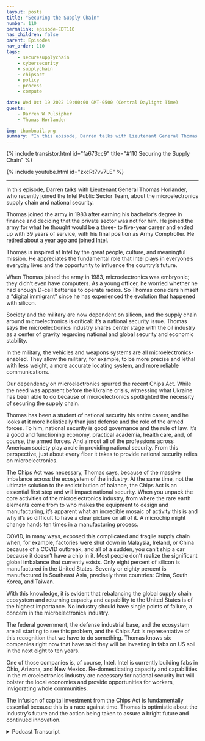 ```yaml
---
layout: posts
title: "Securing the Supply Chain"
number: 110
permalink: episode-EDT110
has_children: false
parent: Episodes
nav_order: 110
tags:
    - securesupplychain
    - cybersecurity
    - supplychain
    - chipsact
    - policy
    - process
    - compute

date: Wed Oct 19 2022 19:00:00 GMT-0500 (Central Daylight Time)
guests:
    - Darren W Pulsipher
    - Thomas Horlander

img: thumbnail.png
summary: "In this episode, Darren talks with Lieutenant General Thomas Horlander, who recently joined the Intel Public Sector Team, about the microelectronics supply chain and national security. "
---
```


{% include transistor.html id="fa673cc9" title="#110 Securing the Supply Chain" %}

{% include youtube.html id="zxcRt7vv7LE" %}

---

In this episode, Darren talks with Lieutenant General Thomas Horlander, who recently joined the Intel Public Sector Team, about the microelectronics supply chain and national security.

Thomas joined the army in 1983 after earning his bachelor’s degree in finance and deciding that the private sector was not for him. He joined the army for what he thought would be a three- to five-year career and ended up with 39 years of service, with his final position as Army Comptroller. He retired about a year ago and joined Intel.

Thomas is inspired at Intel by the great people, culture, and meaningful mission. He appreciates the fundamental role that Intel plays in everyone’s everyday lives and the opportunity to influence the country’s future.

When Thomas joined the army in 1983, microelectronics was embryonic; they didn’t even have computers. As a young officer, he worried whether he had enough D-cell batteries to operate radios. So Thomas considers himself a “digital immigrant” since he has experienced the evolution that happened with silicon.

Society and the military are now dependent on silicon, and the supply chain around microelectronics is critical: it’s a national security issue. Thomas says the microelectronics industry shares center stage with the oil industry as a center of gravity regarding national and global security and economic stability.

In the military, the vehicles and weapons systems are all microelectronics-enabled. They allow the military, for example, to be more precise and lethal with less weight, a more accurate locating system, and more reliable communications.

Our dependency on microelectronics spurred the recent Chips Act. While the need was apparent before the Ukraine crisis, witnessing what Ukraine has been able to do because of microelectronics spotlighted the necessity of securing the supply chain.

Thomas has been a student of national security his entire career, and he looks at it more holistically than just defense and the role of the armed forces. To him, national security is good governance and the rule of law. It’s a good and functioning economy, practical academia, health care, and, of course, the armed forces. And almost all of the professions across American society play a role in providing national security. From this perspective, just about every fiber it takes to provide national security relies on microelectronics.

The Chips Act was necessary, Thomas says, because of the massive imbalance across the ecosystem of the industry. At the same time, not the ultimate solution to the redistribution of balance, the Chips Act is an essential first step and will impact national security. When you unpack the core activities of the microelectronics industry, from where the rare earth elements come from to who makes the equipment to design and manufacturing, it’s apparent what an incredible mosaic of activity this is and why it’s so difficult to have a clear picture on all of it. A microchip might change hands ten times in a manufacturing process.

COVID, in many ways, exposed this complicated and fragile supply chain when, for example, factories were shut down in Malaysia, Ireland, or China because of a COVID outbreak, and all of a sudden, you can’t ship a car because it doesn’t have a chip in it. Most people don’t realize the significant global imbalance that currently exists. Only eight percent of silicon is manufactured in the United States. Seventy or eighty percent is manufactured in Southeast Asia, precisely three countries: China, South Korea, and Taiwan.

With this knowledge, it is evident that rebalancing the global supply chain ecosystem and returning capacity and capability to the United States is of the highest importance. No industry should have single points of failure, a concern in the microelectronics industry.

The federal government, the defense industrial base, and the ecosystem are all starting to see this problem, and the Chips Act is representative of this recognition that we have to do something. Thomas knows six companies right now that have said they will be investing in fabs on US soil in the next eight to ten years.

One of those companies is, of course, Intel. Intel is currently building fabs in Ohio, Arizona, and New Mexico. Re-domesticating capacity and capabilities in the microelectronics industry are necessary for national security but will bolster the local economies and provide opportunities for workers, invigorating whole communities.

The infusion of capital investment from the Chips Act is fundamentally essential because this is a race against time. Thomas is optimistic about the industry’s future and the action being taken to assure a bright future and continued innovation. 


<details>
<summary> Podcast Transcript </summary>

<p>﻿1</p>
<p>Hello, thisis Darren Pulsipher, chief solutionarchitect of public sector at Intel.</p>
<p>And welcome to Embracing</p>
<p>Digital Transformation,where we investigate effective change,leveragingpeople, process and technology.</p>
<p>On today's episode,</p>
<p>Securing the supply Chain with former</p>
<p>Lieutenant General Thomas Horlander.</p>
<p>Thomas, welcome to the show.</p>
<p>Great to be here, Darren</p>
<p>And thanks for having me.</p>
<p>I look forward to our discussion today.</p>
<p>So, Thomas has joined usrecently at Intel, joinedthe Intel Public Sector team.</p>
<p>Another great hire.</p>
<p>We've hired quite a few former militarythat had just brought so much depthto our team.</p>
<p>And Thomas, you were in the Army,</p>
<p>Lieutenant, Lieutenant General.</p>
<p>Tell us a little bitabout your background.</p>
<p>And so the you know, the audience canget to know you a little bitwell.</p>
<p>So, Darren I joined the Army back in 1983after I had got my bachelor's degreein the great state of Washington and</p>
<p>I when Iwhen I joined when I joined the Army,you know, we were going throughthe country was going throughsome some tough economic times.</p>
<p>And, you know,</p>
<p>I come from a military family.</p>
<p>My father served inboth the Korean and Vietnam warsin the United States Air Force.</p>
<p>And I basicallygraduated from college with a bachelor'sdegree in finance, thought</p>
<p>I was going to have this blossoming careerin the private sector.</p>
<p>Things are pretty tough.</p>
<p>So I quickly realized thatliving back at home with my mom and dadand sleeping in the same bed</p>
<p>I did when I was 12 yearsold, was not what I had aspired todo with my life.</p>
<p>So I sought out the military and Ijoined, went to basic trainingand then officer candidate schooland started a career that I thoughtwas going to be about 3 to 5 years long.</p>
<p>And it turned out to be 39 yearsof service. Wow.</p>
<p>So, I mean,</p>
<p>I just recently retired last year,as you said, as a three starlieutenant general.</p>
<p>I did a lot ofwork in the field, artilleryas a younger officer in combat, our field.</p>
<p>And then at about year 18,</p>
<p>I became a controllerand served in that capacityfor the final 20 yearsor so of my life with my final positionbeing the Comptroller of the Army.</p>
<p>And I retired out of that position herejust about a year ago today.</p>
<p>It was the 1st of October, a year ago.</p>
<p>And so love the Army loved serving.</p>
<p>You know, a lot of people come upand thank you for my service, but</p>
<p>I just like to tell everybody</p>
<p>I was the lucky one to get to wearthe uniform and serve our countryfor as long as I did.</p>
<p>Well, I'm going to I'm going to echowhat many other people have said.</p>
<p>And thank you very muchfor your dedication toto our country and serving today.</p>
<p>Yeah.</p>
<p>We want to talk a little bit todayabout supply chain.</p>
<p>And because you were the controller,the the Army,you know a lot about supply chain.</p>
<p>You know a lot about.</p>
<p>You know.</p>
<p>About I mean, if I say so,you know, a lot more than I do.</p>
<p>And andalso, we've got this chip sackthat was recently passed.</p>
<p>Tell can you tell the audiencea little bit about how the chip sac playswith our national securityand with our Department of Defense?</p>
<p>Yeah. Sofor me, I would tell youas I joined.</p>
<p>So let me just back up for a second,</p>
<p>Daryn, and tell you, you know,as a as a retired guardand I knew I didn't want to be retiredand just stay at home,and I did want to pursue a second career.</p>
<p>But I wanted somethingthat was really meaningful.</p>
<p>I wanted</p>
<p>I wanted to get with a good organizationthat had a really a meaningfulmission, great people.</p>
<p>And I would tell you, I struck gold.</p>
<p>I absolutely struck goldwhen I got a phone call from Greg Clifton,which started the process of mebeing able to join the One Intel team.</p>
<p>And what a privilege, what a pleasure.</p>
<p>I would tell you, I absolutely love it.</p>
<p>And I would tellyou, you know, it's it'ssuch a great opportunityfor me to continue to contributeand to serve our fellow countrymen.</p>
<p>I can tell you,</p>
<p>I wouldn't have said this 30 years ago,but I think it's in my DNAnow that I want to do that.</p>
<p>And I would just tell you,being with Intel,</p>
<p>I just I love every day great teammates.</p>
<p>What a fantastic culture that thisorganization has and fantastic leaders.</p>
<p>And I really consider myself fortunate.</p>
<p>But, you know, I guess what I tell you isit does not surprise meafter these six or seven monthsthat I've been with this teamas towhy Intel is an iconic industry leader.</p>
<p>And so I really</p>
<p>I really consider myself fortunate.</p>
<p>And what I really inspires meis that Intel playsis fundamental role in everybody'severyday lives, not just day to day.</p>
<p>I mean, you can't get up in the morningwithout some kind of microelectronicsright there at your every move.</p>
<p>But it's also that we get an opportunityto influence the future of our country,the future of the worldand our children's future.</p>
<p>And so I guess what I tell you isand you're going to laughwhen I say this, but I would just say,how wonderful was that?</p>
<p>Oh, there you go, Pat.</p>
<p>Pat will be ecstatic thatyou tied Our Lady our newest branding in.</p>
<p>Right. How wonderful that.</p>
<p>That's awesome. So.</p>
<p>I would tell you, you know, I'm excited.</p>
<p>I love this. Butit's so interestingwhen I think back over my life and I thinknow it's not that I'm this old man,but when I think back over my lifeand you and I are about the same,probably about the same age.</p>
<p>Yeah.</p>
<p>When I joined the army there.</p>
<p>When I joined the army,we didn't have computers.</p>
<p>We didn't havewe probably had microelectronics,but it was such in a an embryonic stage.</p>
<p>It was probably in just a very remotepocket of our society or in the world.</p>
<p>I can remember as a young man,you know, our copying machinewas this ink drumthat you used to crankand remember notes, roll it.</p>
<p>And it would spill on this piece of paper.</p>
<p>And that's how that's how you made copies?</p>
<p>Yeah, we had single channel radios.</p>
<p>We used to connect wirefrom one radio to the other.</p>
<p>And, you know, todaywe talk about microchips.</p>
<p>But back then, my big worryas a young officerwas, did I have enough these cellbatteries to operate the radios?</p>
<p>So when youthink about how far we have evolvedand I would tell you,of course, my professionwas in the United States military,but I would tell youall segments of societyjust kind of evolved togetheras we discovered thesethis wonderful thing called siliconand all of our technological advances.</p>
<p>But, you know, I remember the days of</p>
<p>I remember the day one of my first dutyassignments in South Korea.</p>
<p>And I rememberwe used to sit there on Sundaysand go to thisthis building where AT&T had these booths,and we'd get in lineand we'd wait for the booths.</p>
<p>And I think you had like 10 minutesand you could make a stateside phone calland we'd get in the booth.</p>
<p>We call them mom and dad,or our loved ones would say,</p>
<p>Hey, it's me, I'm here,everything is okay,and that was the extentof telecommunications back in those days.</p>
<p>And now, of course, we sit here todayand we just speed dial on ouron our cell phone and.</p>
<p>Get a video call.</p>
<p>Yeah. And it's a video call.</p>
<p>Around the world.</p>
<p>So it's absolutely amazing.</p>
<p>And you heard me joke about this.</p>
<p>So people like you and me, you.</p>
<p>And I rememberwhen we got our first computer.</p>
<p>Oh, yeah. I remember the day.</p>
<p>You and I are digital immigrants.</p>
<p>Okay? We are not digital natives.</p>
<p>We're. We're older than that.</p>
<p>But I remember the day that I boughtmy first computer was probably around 1995and I bought a 286 and</p>
<p>I thought to myself, Good God,look at this monstrosity.</p>
<p>And for some of you out there,this isn't like a boxyou could very easilyput in the back seat of your car.</p>
<p>Okay, this thing was huge.</p>
<p>It weighed £50.</p>
<p>You bought a monitor.</p>
<p>It was deeper than it was wide.</p>
<p>That one weighed about £50.</p>
<p>You took it home and you asked yourselfthe question, oh, my goodness,where do I put this thing? Right.</p>
<p>So here we are 30 years laterand we're not saying, Oh my goodness,where do we put this thing?</p>
<p>We scratch your head and we say,</p>
<p>Oh my gosh, where did I put that thing?</p>
<p>Yeah, so I have a question about that.</p>
<p>So we've becomehighly dependent on silicon,highly dependent ontechnology as as a society.</p>
<p>Is the militaryjust as highly dependent on silicon?</p>
<p>Oh, absolutely. So I mean.</p>
<p>I mean, that's a big deal then,because our our supply chain aroundmicroelectronics is nowhighly important.</p>
<p>It's a national security issue.</p>
<p>So I like to tell people we have evolved.</p>
<p>So to the point where the market we'remicroelectronicsshares center stage with the oil industryas a center of gravitywhen it comes to national security,global security, economic stability.</p>
<p>I mean, it is replete acrossevery fiber of society.</p>
<p>You know, when you talk aboutyou hear our CEO talk about itubiquitous compute, well,it touches everything.</p>
<p>So and when when you talk aboutthe military,</p>
<p>I would tell you, our vehicles,our weaponssystems are all microelectronics enabled.</p>
<p>Micro microchipsenable us to be more precise, more lethal,less weight, faster, fix a more accuratelocating system, betterand more reliable communications.</p>
<p>The list goes on and on.</p>
<p>I mean.</p>
<p>Well, and we're seeing that actuallyin the war in Ukraine right now.</p>
<p>Oh, absolutely.</p>
<p>Right.</p>
<p>I mean, it's amazing that the Ukraine'sbeen able to do what they've beenable to dobecause of microelectronics.</p>
<p>Lots of takeaways and lots of great thingsto learnabout by seeing how how that unfolds.</p>
<p>They're over there in Ukrainewith the conflict, with Russia.</p>
<p>So I have a question around that.</p>
<p>Do you think that really spurredon this chipact that we see that was recently passedand so why were so concernedabout getting the Chips Act passed?</p>
<p>So I knownot necessarily the Ukraine conflict.</p>
<p>No, but just in general, our dependency.</p>
<p>Of the Chips Act was was considerednecessary long before that.</p>
<p>But certainly when you step backand you look at the global imbalancethat we currentlyare experiencing across the ecosystem,you know, I think and andlet me read catch my answer.</p>
<p>So let's talk about national securityfor just a second.</p>
<p>Okay.</p>
<p>So I've been a studentof national security my entire career.</p>
<p>That's what we doas professional military officers.</p>
<p>But whenwhen you talk about national security,a lot of people want to immediatelymigrate to a discussionabout defenseand the role of the armed forces.</p>
<p>But I would tell you, in a countrylike ours, if you want to talk abouthow do you ensure that you protectour national security interest,there are a lot of thingsthat go into that, Darren.</p>
<p>It's good governance, the rule of law.</p>
<p>It's a proper and functioning economy.</p>
<p>It's having an effective academia,its health care,and of course, it isthe armed forces of the United States.</p>
<p>So what I would tell you is our doctors,our teachers are constructionworkers,firemen, police officers, intel engineers.</p>
<p>Big shout out to them, right. All right.</p>
<p>And just about almost all of ourprofessions across American societyall play a role in providingfor the national security this country.</p>
<p>We don't think about it like that,but I really. Don't.</p>
<p>I like that perspective.</p>
<p>But imagine an America that doesn'thave a good education systemor a good health care systemor a good law enforcement system.</p>
<p>Right.</p>
<p>Imagine an America like that that wouldthat woulddirectly impact our national security.</p>
<p>So when you talk about that, you got totalk about it in a more holistic way.</p>
<p>And so for me personally,you know what I think about the Chips Act.</p>
<p>If you share in what I just told you,then you'll understandthat just about every fiberof what it takes to providefor the national security of this countryrelies on microelectronics.</p>
<p>Yeah, it relies on microelectronicsvery heavilyin that lovely thing we call silicon.</p>
<p>I tell you what, I wish I would havegotten involved in this back 35 years ago.</p>
<p>It must have just been so neat to watch.</p>
<p>Oh, yeah, yeah.</p>
<p>Watch these amazing mindsand these engineerscome up withhow how they were able to do that.</p>
<p>I'm just I'm inspired by it, to be honest.</p>
<p>So now now when youwhen you talk about the Chips Act, right.</p>
<p>And this this incredible imbalancethat we have across the ecosystem, across,you know, our microelectronics industry,</p>
<p>I kind of look at this over a broadercontinuum, a continuum of time.</p>
<p>Right. This has amazing potential.</p>
<p>And it absolutely does have an impact onthe national security of our country.</p>
<p>And so much so we evenhad some of the leaders in the Departmentof Defense actually engaged with Congressabout the importance of the chipset.</p>
<p>So it's a very important, in my view,very important first step.</p>
<p>Okay.</p>
<p>This is not the be to how we redistributethis this this balanceof capacity and capabilityin the microelectronicsindustry.</p>
<p>I rolled up my sleeves and startedlearning about this and what I discoveredand I had I'm tell you right now,</p>
<p>I absolutely no ideathings are like this even a year ago.</p>
<p>But what I discovered is whatan incredibly integrated industry this is.</p>
<p>And youand I talked about this before, butone day your competitoris company X and the very next daythey're your partner.</p>
<p>Right.</p>
<p>And when you try to unpack thewhat I like to call the continuumor what we call thethe the core activitiesof the microelectronics industry,whether it's design or manufacturingor it's assembly testing and packaging,and who makes the equipmentand where the raw materials come from.</p>
<p>And where does the rare earth elementscome from?</p>
<p>When you start to when you start to unpackis that you start to realize whatan incredible mosaic of daily activitythis is and why it's so difficult.</p>
<p>Why it's so difficultto havethis very clear shaped pictureon all of the activity that takes place.</p>
<p>I mean, so and so these microchips changehands five and ten times, right?</p>
<p>Yeah.</p>
<p>So I'm glad you brought this up because.</p>
<p>Yeah, because what's interesting aboutthis whole thing isand you mentioned it,no one really understoodhow complex the supply chainis to build a computer right now.</p>
<p>Just telco grid hitbecause what COVID exposedwhen everyone needed a computerall of a suddenand then some factorieswere shut down in Malaysiabecause they had an outbreak of COVIDor a factory in Ireland,because there was an outbreak of COVIDor China or wherever it was.</p>
<p>All of a sudden, I can't ship a carbecause it doesn't have a chip in it.</p>
<p>Or you can and it sits in a parking lotuntil those ships come in.</p>
<p>Right, exactly.</p>
<p>So I think COVID really kind of exposedthis global supply chain.</p>
<p>How complex and fragile it really is.</p>
<p>Yeah, it's certainly</p>
<p>I mean, maybe certain segmentsof the industry in our societyknew that there was this this.</p>
<p>Very small, I think idea.</p>
<p>But I think very small.</p>
<p>And I think you're right that the pandemickind of exposed that, you know.</p>
<p>But so right now</p>
<p>I would tell you and exposed</p>
<p>I had no idea about the global imbalancethat we currently have.</p>
<p>Yeah.</p>
<p>What is it, 8% in the US,</p>
<p>And yeah, I've heard different numbers,but I think ballpark is we're talkingcome out of Southeast Asia.</p>
<p>And you know,that's fundamentally three countries,</p>
<p>China, South Korea and Taiwan and Taiwan.</p>
<p>Yeah.</p>
<p>When you when you start to learn aboutthat, you you quickly realize thatrebalancing the ecosystemof the global supply chainand returning capacityand capability to U.S.and friendly soil is absolutely tantamountto being able to rebalance what we have.</p>
<p>No industryshould have single points of failure.</p>
<p>Like I thinkthis microelectronics industrydefinitely has some areaswhere there is cause for concern.</p>
<p>But but I'll tell you, it's exciting,right?</p>
<p>And it's refreshingbecause what I've been observing is</p>
<p>I've beenobserving the ecosystem,the federal government, the defenseindustrial base, all of them are startingto recognize this problem.</p>
<p>You know, the CHIPS Act is is obviouslyrepresentative of people'srecognition that we had to do something.</p>
<p>And I also would tell you,you know, watching the otherthe big companies in this industrythat are now saying, hey, you know,we need to relook our business modeland where we have certain thingsdone across this continuum of of thatthat that microelectronicsecosystem that we have, we need to relookthat we're starting to see.</p>
<p>And I think the chip jacketkind of helped helped with this.</p>
<p>But we're starting to see</p>
<p>I know of six countries right nowthat have said they are going to beinvesting in fabs in the on on USsoil herein the in the next 8 to 10 years. So.</p>
<p>Well in one of those of course, is Intel.</p>
<p>Let's talk a little bit about Ohio,but not just Ohioand Silicon Heartland now,but Arizona and New Mexico.</p>
<p>It's amazing the amount offabs we're building right now.</p>
<p>Sure. Sure.</p>
<p>There are the investment that we put inand what it means to those economies.</p>
<p>You know, what it means to opportunitiesof young of young kidswho really want to havesome kind of a professionin the microelectronics industry.</p>
<p>Read the masticating capacityand capabilitiesin the United States of America gives.</p>
<p>You know, it's what you the Unitedthe United States is really birthupon is opportunity. Right.</p>
<p>And so to give them that opportunity,it's just another great,great thing about taking thisjust making this effortto read The Master Key,much of much of the microelectronicsindustry here in the U.S.and friendly so.</p>
<p>Well and let's talka little bit about Ohio.</p>
<p>Ohio, we're building two fabs rightnow, already cut.</p>
<p>Ground right back.</p>
<p>With a plan to build eight fabs.</p>
<p>Isn't that exciting? It's exciting.</p>
<p>Each fab is $15 billion.</p>
<p>That's a man.</p>
<p>That's a lot of money.</p>
<p>That's a big.</p>
<p>Moneybetween 12 and 15 billion and. Right.</p>
<p>And the number of jobsit's going to bring into the area,not just hired by Intel, but also.</p>
<p>Other.</p>
<p>Industries that are movingthere as well to support.</p>
<p>That whole community.</p>
<p>Right.</p>
<p>I mean, that I saw this Darren.</p>
<p>I saw this with military installations.</p>
<p>Okay. Oh, yeah.</p>
<p>A lot of times the the surrounding cityor community, you know, livedand breathed by what happenedon that military installation,the size of the population,the infrastructure that was there.</p>
<p>I absolutely see that.</p>
<p>A similar thing happening with with,you know, what's going to happenthere, the new silicon heartland like it.</p>
<p>This is this is really fascinatingthat it's come to this point</p>
<p>I guess that wemaybe we were lulled to sleep a little bitin as far as, you know, manufacturingin the United States.</p>
<p>But I think we're well,</p>
<p>I think I think we woke up.</p>
<p>Yeah, I would say I don't think anybodyever said, all right, here's the plan.</p>
<p>We're going to have a global economyand 80% of all the microelectronicsare going to come outof these three countries. So</p>
<p>I don't</p>
<p>I don't think that was ever the intent.</p>
<p>And so which brings me to a point.</p>
<p>And I even heard our CEO kind ofsay it in Eastern.</p>
<p>We're a bit in a race against time.</p>
<p>That's why the Chips Actwas so fundamentally important.</p>
<p>Right, was to have this infusionof capital investment, to be able to startto build these fabs and to re domesticateour capacity in the United Stateson a shorter timelinethan what would otherwise have been.</p>
<p>You know, who knows how long it would havetaken this to build the size of the fabor fabs that you just described therein in the silicon heartland in Ohio?</p>
<p>Yeah.</p>
<p>In fact, what's really coolabout those fabs going in,they are 18 angstrom fabsthat are going in.</p>
<p>So those that don'tknow, that's 1.8 nanometers.</p>
<p>Those are the nodes that are going inand 1.8 nanometers that's really small.</p>
<p>To put that into perspective,for a lot of people,the corona virus is 72 nanometers wideand we're doing transistors at 1.8nanometers.</p>
<p>It's like fabs that's that's mind blowing.</p>
<p>That's unimaginable.</p>
<p>I know.</p>
<p>It's so for those of youthat think that, you know, Intelis, is an old non innovative company,you don't know what you're talking about.</p>
<p>Yeah I tell you what,</p>
<p>I never thought that for 1/2.</p>
<p>You know, there are some people that do</p>
<p>I it's it's amazingthe stuff that the stuff that we doevery day.</p>
<p>Yeah so there and therein lies a gooda good point though isbeing ableor having people understand the fullcapacity and thefull capabilities of a company like Intel.</p>
<p>You know, we describe it as this iconicfounder of microelectronics,but what they do today is it'sjust as impressive as what we used to do,you know, 30 plus years agoat the beginning of this thisthe building of the of theof the microelectronics industry.</p>
<p>So, you know,it's it's really important for peopleto step back and take a look at that.</p>
<p>I mean, what is we have 20,000 softwareand hardware engineers in this company.</p>
<p>No, just just 20.</p>
<p>Well, software. Okay, just software.</p>
<p>If you start adding our hardwareand silicon engineers.</p>
<p>Yeah, it'sabsolutely it's absolutely amazing.</p>
<p>And you know, I see that and I hear that.</p>
<p>And I think to myself, yeah.</p>
<p>Do people realizejust how not just how important that isto, you know, the country,but to the world, right.</p>
<p>To the world and to, you know,those things that I spoke about earlier,our national security, global securityand stability of our markets,that is so fundamentally important.</p>
<p>That's why I'm so inspired and why I'mso happy to have the opportunityto to, you know, be on the Intel teamand hopefully contribute.</p>
<p>Oh, believe me,we're so glad to have you on teambecause you bring in such a newperspective that's helping usto sell at a higher level,to really talk about bigger picture thingsand to drive new ideasinto our technology. So,you know, Thomas, welcome to the team.</p>
<p>It's been wonderful. Yeah. What?</p>
<p>What a treat.</p>
<p>I tell you what.</p>
<p>I tell you what you know, whenwhen after you have a careerlike I did in the military.</p>
<p>And you want to joinyou want to join another teamand you want to keep servingand you want to keep contributing.</p>
<p>I tell you, I couldn'thave asked for a better opportunity,a better next chapter right in my life,and to be able to do something like thisand and serve with everybody.</p>
<p>I'm just so inspired by the leadersthat I get to work with. Wow.</p>
<p>I mean.</p>
<p>Yeah, there's some really goodwe got some really good guys.</p>
<p>Really good leadership.</p>
<p>And you know what I feel like.</p>
<p>So me being the digital immigranthere, I like, I like the cultureand I like the people and the patiencethey show me when I scratch my head.</p>
<p>When you start talking about Nanothis and see on that, you know, I really</p>
<p>I really appreciate everybody, you know,with open arms and coming to terms.</p>
<p>Let me let me teach you this.</p>
<p>And it's really it's really a great it'sreally it's really greatfrom from beginning to end.</p>
<p>I'm just really fortunateto be able to do this.</p>
<p>I couldn't have ever imagined havinga better a better opportunity than this.</p>
<p>So thanks.</p>
<p>Thanks.</p>
<p>A thanks to all the leadersand everybody there.</p>
<p>Well, hey, Thomas,thanks for coming on the show today.</p>
<p>It's been very insightful andthanks again.</p>
<p>I'm sure we'll have you back on inin six months or a year.</p>
<p>And you're going to be like a totalsilicon expert.</p>
<p>You'll be here,you'll be design in chips by that time.</p>
<p>Yeah. Hey, Darren.</p>
<p>So before we before we kick off,</p>
<p>I did what I didn't want to makejust a final comment,if that's okay with you. Yeah, yeah.</p>
<p>You know what the other thing I, I,you know, there's there's thisthis is frontmicroelectronics is front and centerright now in a lot of discussions.</p>
<p>Right.</p>
<p>And I would tell you,one of the things I find really refreshingand is that it is front and centerin a lot of different forums, in defenseforums.</p>
<p>Right,in discussions about national security.</p>
<p>And sothat really makes that really makes meit makes me feel good, right,to know that more and more every daywe start to seenot just the country's leadership, butall of the all of the professionsrecognize just how fundamentally importantthe microelectronic industryis to all of these professions.</p>
<p>I mean, think about think about somethinglike telemedicine.</p>
<p>Think about think about, you know,</p>
<p>I have a daughter in college, right?</p>
<p>My daughter during the pandemic,she continued to attend college.</p>
<p>How did she do that?</p>
<p>I tell you what, she did it virtuallythrough through her computer.</p>
<p>So, I mean, when you when you step backand you think about all of that.</p>
<p>Well, what I'm really I'm really refreshedand I'm really happy about is,you know,and I'm really assured thatthat everybody isis has really put their armsaround this thing and recognizejust how fundamentally importantthat it is to to our countryand to the world that you havea functioningecosystemin the microelectronics industry.</p>
<p>I tell you, that is tantamount tantamountto our national securityand global security.</p>
<p>And so I feel pretty good as I'm learningmore and more, but I feel pretty goodwhat I what I've seen a lot of peoplea lot of people do to recognizeand to take actionwhen it comesto the microelectronics industry.</p>
<p>So I really wanted tojust kind of leave the conversationon that point that we should feel goodabout what everybody is trying to do.</p>
<p>Oh, no, I totally agree.</p>
<p>I see a bright horizon aheadand some really, really coolnew innovation that's going to drivea lot of changes in in the world.</p>
<p>And we get the cool thing, Thomas.</p>
<p>We get to be part of it.</p>
<p>Oh, no, I know. Isn't that awesome?</p>
<p>I'm I just.</p>
<p>Yeah, I'm pinching myself, you know,it's a great it's great feeling.</p>
<p>So, so sure.</p>
<p>Thank you.</p>
<p>Just thank you from the bottom of my heartfor having me.</p>
<p>And not just for this podcast,but the the know the numerous thanthe numerous times that I've been ableto attend some of your training eventsor you just coach me on the side.</p>
<p>I really appreciate that.</p>
<p>It means a lot to me.</p>
<p>Well, like I said, thank you for comingon the show and welcome to the team.</p>
<p>We're glad you'rehere. You. You only make us better. Sothank you for listening to Embracing</p>
<p>Digital Transformation today.</p>
<p>If you enjoyed our podcast,give it five stars on your favoritepodcast insider YouTube channel.</p>
<p>You can find out more informationabout embracing digital transformationand embracingdigital.org until nexttime, go out and do something wonderful.</p>

</details>
